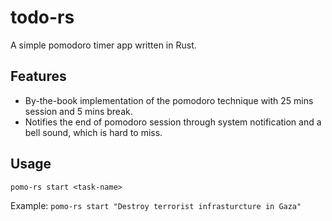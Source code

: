 # todo-rs

A simple pomodoro timer app written in Rust.

## Features

* By-the-book implementation of the pomodoro technique with 25 mins session and 5 mins break.
* Notifies the end of pomodoro session through system notification and a bell sound, which is hard to miss.

## Usage
```
pomo-rs start <task-name>
```

Example:
```pomo-rs start "Destroy terrorist infrasturcture in Gaza"```
